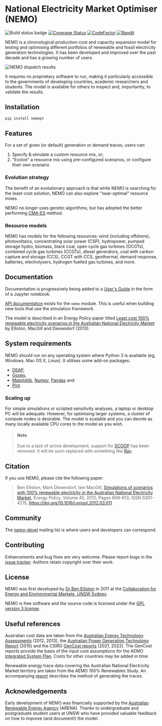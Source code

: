 # National Electricity Market Optimiser (NEMO)

![Build status
badge](https://github.com/bje-/NEMO/actions/workflows/buildtest.yml/badge.svg)
[![Coverage
Status](https://coveralls.io/repos/github/bje-/NEMO/badge.svg?branch=master)](https://coveralls.io/github/bje-/NEMO?branch=master)
[![CodeFactor](https://www.codefactor.io/repository/github/bje-/nemo/badge)](https://www.codefactor.io/repository/github/bje-/nemo)
[![Bandit](https://img.shields.io/badge/security-bandit-yellow.svg)](https://github.com/PyCQA/bandit)

NEMO is a chronological production-cost and capacity expansion model
for testing and optimising different portfolios of renewable and
fossil electricity generation technologies. It has been developed and
improved over the past decade and has a growing number of users.

![NEMO dispatch results](http://nemo.ozlabs.org/theworks.png)

It requires no proprietary software to run, making it particularly
accessible to the governments of developing countries, academic
researchers and students. The model is available for others to inspect
and, importantly, to validate the results.

## Installation

```bash
pip install nemopt
```

## Features

For a set of given (or default) generation or demand traces, users can:

  1. Specify & simulate a custom resource mix, or;
  2. "Evolve" a resource mix using pre-configured scenarios, or
     configure their own scenario

### Evolution strategy

The benefit of an evolutionary approach is that while NEMO is
searching for the least-cost solution, NEMO can also explore
"near-optimal" resource mixes.

NEMO no longer uses genetic algorithms, but has adopted the better
performing [CMA-ES](https://en.wikipedia.org/wiki/CMA-ES) method.

### Resource models

NEMO has models for the following resources: wind (including
offshore), photovoltaics, concentrating solar power (CSP), hydropower,
pumped storage hydro, biomass, black coal, open cycle gas turbines
(OCGTs), combined cycle gas turbines (CCGTs), diesel generators, coal
with carbon capture and storage (CCS), CCGT with CCS, geothermal,
demand response, batteries, electrolysers, hydrogen fuelled gas
turbines, and more.

## Documentation

Documentation is progressively being added to a [User's
Guide](https://nbviewer.org/urls/nemo.ozlabs.org/guide.ipynb?flush_cache=1)
in the form of a Jupyter notebook.

[API documentation](http://nemo.ozlabs.org/pdoc/index.html) exists for
the `nemo` module. This is useful when building new tools that use the
simulation framework.

The model is described in an Energy Policy paper titled [Least cost
100% renewable electricity scenarios in the Australian National
Electricity
Market](http://ceem.unsw.edu.au/sites/default/files/documents/LeastCostElectricityScenariosInPress2013.pdf)
by Elliston, MacGill and Diesendorf (2013).

## System requirements

NEMO should run on any operating system where Python 3 is available
(eg, Windows, Mac OS X, Linux). It utilises some add-on packages:

- [DEAP](https://deap.readthedocs.io/en/master/),
- [Gooey](https://pypi.org/project/Gooey/),
- [Matplotlib](http://matplotlib.org/),
  [Numpy](http://www.numpy.org/), [Pandas](http://pandas.pydata.org/)
  and
- [Pint](https://pint.readthedocs.io).

### Scaling up

For simple simulations or scripted sensitivity analyses, a laptop or
desktop PC will be adequate. However, for optimising larger systems, a
cluster of compute nodes is desirable. The model is scalable and you
can devote as many locally available CPU cores to the model as you
wish.

> #### Note
>
> Due to a lack of active development, support for
> [SCOOP](https://pypi.python.org/pypi/scoop) has been removed. It
> will be soon replaced with something like [Ray](https://ray.io/).

## Citation

If you use NEMO, please cite the following paper:

> Ben Elliston, Mark Diesendorf, Iain MacGill, [Simulations of
> scenarios with 100% renewable electricity in the Australian National
> Electricity
> Market](https://www.sciencedirect.com/science/article/pii/S0301421512002169?via=ihub#s0010),
> Energy Policy, Volume 45, 2012, Pages 606-613, ISSN 0301-4215,
> <https://doi.org/10.1016/j.enpol.2012.03.011>

## Community

The [nemo-devel](https://lists.ozlabs.org/listinfo/nemo-devel) mailing
list is where users and developers can correspond.

## Contributing

Enhancements and bug fixes are very welcome. Please report bugs in the
[issue tracker](https://github.com/bje-/NEMO/issues). Authors retain
copyright over their work.

## License

NEMO was first developed by [Dr Ben
Elliston](https://www.ceem.unsw.edu.au/staff/ben-elliston) in 2011 at
the [Collaboration for Energy and Environmental Markets, UNSW
Sydney](https://www.ceem.unsw.edu.au/).

NEMO is free software and the source code is licensed under the [GPL version 3 license](COPYING).

## Useful references

Australian cost data are taken from the [Australian Energy Technology
Assessments](https://www.industry.gov.au/Office-of-the-Chief-Economist/Publications/Pages/Australian-energy-technology-assessments.aspx)
(2012, 2013), the [Australian Power Generation Technology
Report](http://www.co2crc.com.au/publication-category/reports/) (2015)
and the CSIRO [GenCost
reports](https://data.csiro.au/collections/collection/CIcsiro:44228)
(2021, 2022). The GenCost reports provide the basis of the input cost
assumptions for the AEMO [Integrated System
Plan](https://aemo.com.au/en/energy-systems/major-publications/integrated-system-plan-isp).
Costs for other countries may be added in time.

Renewable energy trace data covering the Australian National
Electricity Market territory are taken from the AEMO 100% Renewables
Study. An accompanying
[report](http://content.webarchive.nla.gov.au/gov/wayback/20140211194248/http://www.climatechange.gov.au/sites/climatechange/files/files/reducing-carbon/APPENDIX3-ROAM-report-wind-solar-modelling.pdf)
describes the method of generating the traces.

## Acknowledgements

Early development of NEMO was financially supported by the [Australian
Renewable Energy Agency](http://www.arena.gov.au/) (ARENA). Thanks to
undergraduate and postgraduate student users at UNSW who have provided
valuable feedback on how to improve (and document!) the model.
